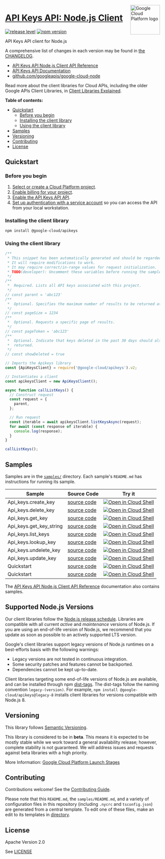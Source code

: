 [//]: # "This README.md file is auto-generated, all changes to this file will be lost."
[//]: # "To regenerate it, use `python -m synthtool`."
<img src="https://avatars2.githubusercontent.com/u/2810941?v=3&s=96" alt="Google Cloud Platform logo" title="Google Cloud Platform" align="right" height="96" width="96"/>

# [API Keys API: Node.js Client](https://github.com/googleapis/google-cloud-node)

[![release level](https://img.shields.io/badge/release%20level-beta-yellow.svg?style=flat)](https://cloud.google.com/terms/launch-stages)
[![npm version](https://img.shields.io/npm/v/@google-cloud/apikeys.svg)](https://www.npmjs.org/package/@google-cloud/apikeys)




API Keys API client for Node.js


A comprehensive list of changes in each version may be found in
[the CHANGELOG](googleapis/google-cloud-node/CHANGELOG.md).

* [API Keys API Node.js Client API Reference][client-docs]
* [API Keys API Documentation][product-docs]
* [github.com/googleapis/google-cloud-node](googleapis/google-cloud-node)

Read more about the client libraries for Cloud APIs, including the older
Google APIs Client Libraries, in [Client Libraries Explained][explained].

[explained]: https://cloud.google.com/apis/docs/client-libraries-explained

**Table of contents:**


* [Quickstart](#quickstart)
  * [Before you begin](#before-you-begin)
  * [Installing the client library](#installing-the-client-library)
  * [Using the client library](#using-the-client-library)
* [Samples](#samples)
* [Versioning](#versioning)
* [Contributing](#contributing)
* [License](#license)

## Quickstart

### Before you begin

1.  [Select or create a Cloud Platform project][projects].
1.  [Enable billing for your project][billing].
1.  [Enable the API Keys API API][enable_api].
1.  [Set up authentication with a service account][auth] so you can access the
    API from your local workstation.

### Installing the client library

```bash
npm install @google-cloud/apikeys
```


### Using the client library

```javascript
/**
 * This snippet has been automatically generated and should be regarded as a code template only.
 * It will require modifications to work.
 * It may require correct/in-range values for request initialization.
 * TODO(developer): Uncomment these variables before running the sample.
 */
/**
 *  Required. Lists all API keys associated with this project.
 */
// const parent = 'abc123'
/**
 *  Optional. Specifies the maximum number of results to be returned at a time.
 */
// const pageSize = 1234
/**
 *  Optional. Requests a specific page of results.
 */
// const pageToken = 'abc123'
/**
 *  Optional. Indicate that keys deleted in the past 30 days should also be
 *  returned.
 */
// const showDeleted = true

// Imports the Apikeys library
const {ApiKeysClient} = require('@google-cloud/apikeys').v2;

// Instantiates a client
const apikeysClient = new ApiKeysClient();

async function callListKeys() {
  // Construct request
  const request = {
    parent,
  };

  // Run request
  const iterable = await apikeysClient.listKeysAsync(request);
  for await (const response of iterable) {
    console.log(response);
  }
}

callListKeys();

```



## Samples

Samples are in the [`samples/`](https://github.com/googleapis/google-cloud-node/tree/main/samples) directory. Each sample's `README.md` has instructions for running its sample.

| Sample                      | Source Code                       | Try it |
| --------------------------- | --------------------------------- | ------ |
| Api_keys.create_key | [source code](https://github.com/googleapis/google-cloud-node/blob/main/packages/google-api-apikeys/samples/generated/v2/api_keys.create_key.js) | [![Open in Cloud Shell][shell_img]](https://console.cloud.google.com/cloudshell/open?git_repo=https://github.com/googleapis/google-cloud-node&page=editor&open_in_editor=packages/google-api-apikeys/samples/generated/v2/api_keys.create_key.js,samples/README.md) |
| Api_keys.delete_key | [source code](https://github.com/googleapis/google-cloud-node/blob/main/packages/google-api-apikeys/samples/generated/v2/api_keys.delete_key.js) | [![Open in Cloud Shell][shell_img]](https://console.cloud.google.com/cloudshell/open?git_repo=https://github.com/googleapis/google-cloud-node&page=editor&open_in_editor=packages/google-api-apikeys/samples/generated/v2/api_keys.delete_key.js,samples/README.md) |
| Api_keys.get_key | [source code](https://github.com/googleapis/google-cloud-node/blob/main/packages/google-api-apikeys/samples/generated/v2/api_keys.get_key.js) | [![Open in Cloud Shell][shell_img]](https://console.cloud.google.com/cloudshell/open?git_repo=https://github.com/googleapis/google-cloud-node&page=editor&open_in_editor=packages/google-api-apikeys/samples/generated/v2/api_keys.get_key.js,samples/README.md) |
| Api_keys.get_key_string | [source code](https://github.com/googleapis/google-cloud-node/blob/main/packages/google-api-apikeys/samples/generated/v2/api_keys.get_key_string.js) | [![Open in Cloud Shell][shell_img]](https://console.cloud.google.com/cloudshell/open?git_repo=https://github.com/googleapis/google-cloud-node&page=editor&open_in_editor=packages/google-api-apikeys/samples/generated/v2/api_keys.get_key_string.js,samples/README.md) |
| Api_keys.list_keys | [source code](https://github.com/googleapis/google-cloud-node/blob/main/packages/google-api-apikeys/samples/generated/v2/api_keys.list_keys.js) | [![Open in Cloud Shell][shell_img]](https://console.cloud.google.com/cloudshell/open?git_repo=https://github.com/googleapis/google-cloud-node&page=editor&open_in_editor=packages/google-api-apikeys/samples/generated/v2/api_keys.list_keys.js,samples/README.md) |
| Api_keys.lookup_key | [source code](https://github.com/googleapis/google-cloud-node/blob/main/packages/google-api-apikeys/samples/generated/v2/api_keys.lookup_key.js) | [![Open in Cloud Shell][shell_img]](https://console.cloud.google.com/cloudshell/open?git_repo=https://github.com/googleapis/google-cloud-node&page=editor&open_in_editor=packages/google-api-apikeys/samples/generated/v2/api_keys.lookup_key.js,samples/README.md) |
| Api_keys.undelete_key | [source code](https://github.com/googleapis/google-cloud-node/blob/main/packages/google-api-apikeys/samples/generated/v2/api_keys.undelete_key.js) | [![Open in Cloud Shell][shell_img]](https://console.cloud.google.com/cloudshell/open?git_repo=https://github.com/googleapis/google-cloud-node&page=editor&open_in_editor=packages/google-api-apikeys/samples/generated/v2/api_keys.undelete_key.js,samples/README.md) |
| Api_keys.update_key | [source code](https://github.com/googleapis/google-cloud-node/blob/main/packages/google-api-apikeys/samples/generated/v2/api_keys.update_key.js) | [![Open in Cloud Shell][shell_img]](https://console.cloud.google.com/cloudshell/open?git_repo=https://github.com/googleapis/google-cloud-node&page=editor&open_in_editor=packages/google-api-apikeys/samples/generated/v2/api_keys.update_key.js,samples/README.md) |
| Quickstart | [source code](https://github.com/googleapis/google-cloud-node/blob/main/packages/google-api-apikeys/samples/quickstart.js) | [![Open in Cloud Shell][shell_img]](https://console.cloud.google.com/cloudshell/open?git_repo=https://github.com/googleapis/google-cloud-node&page=editor&open_in_editor=packages/google-api-apikeys/samples/quickstart.js,samples/README.md) |
| Quickstart | [source code](https://github.com/googleapis/google-cloud-node/blob/main/packages/google-api-apikeys/samples/test/quickstart.js) | [![Open in Cloud Shell][shell_img]](https://console.cloud.google.com/cloudshell/open?git_repo=https://github.com/googleapis/google-cloud-node&page=editor&open_in_editor=packages/google-api-apikeys/samples/test/quickstart.js,samples/README.md) |



The [API Keys API Node.js Client API Reference][client-docs] documentation
also contains samples.

## Supported Node.js Versions

Our client libraries follow the [Node.js release schedule](https://nodejs.org/en/about/releases/).
Libraries are compatible with all current _active_ and _maintenance_ versions of
Node.js.
If you are using an end-of-life version of Node.js, we recommend that you update
as soon as possible to an actively supported LTS version.

Google's client libraries support legacy versions of Node.js runtimes on a
best-efforts basis with the following warnings:

* Legacy versions are not tested in continuous integration.
* Some security patches and features cannot be backported.
* Dependencies cannot be kept up-to-date.

Client libraries targeting some end-of-life versions of Node.js are available, and
can be installed through npm [dist-tags](https://docs.npmjs.com/cli/dist-tag).
The dist-tags follow the naming convention `legacy-(version)`.
For example, `npm install @google-cloud/apikeys@legacy-8` installs client libraries
for versions compatible with Node.js 8.

## Versioning

This library follows [Semantic Versioning](http://semver.org/).




This library is considered to be in **beta**. This means it is expected to be
mostly stable while we work toward a general availability release; however,
complete stability is not guaranteed. We will address issues and requests
against beta libraries with a high priority.





More Information: [Google Cloud Platform Launch Stages][launch_stages]

[launch_stages]: https://cloud.google.com/terms/launch-stages

## Contributing

Contributions welcome! See the [Contributing Guide](https://github.com/googleapis/google-cloud-node/blob/main/CONTRIBUTING.md).

Please note that this `README.md`, the `samples/README.md`,
and a variety of configuration files in this repository (including `.nycrc` and `tsconfig.json`)
are generated from a central template. To edit one of these files, make an edit
to its templates in
[directory](https://github.com/googleapis/synthtool).

## License

Apache Version 2.0

See [LICENSE](https://github.com/googleapis/google-cloud-node/blob/main/LICENSE)

[client-docs]: https://cloud.google.com/nodejs/docs/reference/apikeys/latest
[product-docs]: cloud.google.com/api-keys/
[shell_img]: https://gstatic.com/cloudssh/images/open-btn.png
[projects]: https://console.cloud.google.com/project
[billing]: https://support.google.com/cloud/answer/6293499#enable-billing
[enable_api]: https://console.cloud.google.com/flows/enableapi?apiid=apikeys.googleapis.com
[auth]: https://cloud.google.com/docs/authentication/getting-started
